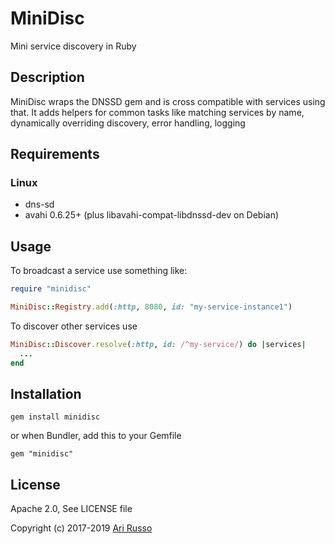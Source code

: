 # MiniDisc

Mini service discovery in Ruby

## Description

MiniDisc wraps the DNSSD gem and is cross compatible with services using that.  It adds helpers for common tasks like matching services by name, dynamically overriding discovery, error handling, logging

## Requirements

### Linux

* dns-sd
* avahi 0.6.25+ (plus libavahi-compat-libdnssd-dev on Debian)

## Usage

To broadcast a service use something like:

```ruby
require "minidisc"

MiniDisc::Registry.add(:http, 8080, id: "my-service-instance1")
```

To discover other services use

```ruby
MiniDisc::Discover.resolve(:http, id: /^my-service/) do |services|
  ...
end
```

## Installation

`gem install minidisc`

or when Bundler, add this to your Gemfile

`gem "minidisc"`

## License

Apache 2.0, See LICENSE file

Copyright (c) 2017-2019 [Ari Russo](http://arirusso.com)
